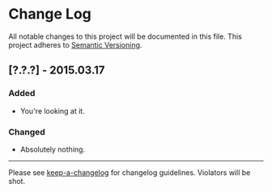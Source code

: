 # Change Log
All notable changes to this project will be documented in this file.
This project adheres to [Semantic Versioning][0].

## [?.?.?] - 2015.03.17
### Added
- You're looking at it.

### Changed
- Absolutely nothing.

----

Please see [keep-a-changelog][1] for changelog guidelines.
Violators will be shot.

[0]: http://semver.org/
[1]: https://github.com/olivierlacan/keep-a-changelog
